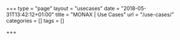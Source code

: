 +++
type = "page"
layout = "usecases"
date = "2018-05-31T13:42:12+01:00"
title = "MONAX | Use Cases"
url = "/use-cases/"
categories = []
tags = []

+++
